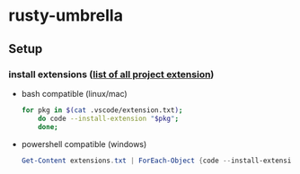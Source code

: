 # rusty-umbrella

## Setup
### install extensions ([list of all project extension](.vscode/extension.txt))
- bash compatible (linux/mac)
	```bash
	for pkg in $(cat .vscode/extension.txt);
		do code --install-extension "$pkg";
		done;
	```
- powershell compatible (windows)
	```powershell
	Get-Content extensions.txt | ForEach-Object {code --install-extension $_}
	```
